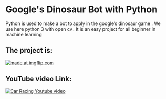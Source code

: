 # Google's Dinosaur Bot with Python
Python is used to make a bot to apply in the google's dinosaur game . We use here python 3 with open cv . It is an easy project for  all beginner in machine learning

## The project is:
<a href="https://imgflip.com/gif/2nt4qs"><img src="https://i.imgflip.com/2nt4qs.gif" title="made at imgflip.com"/></a>


## YouTube video Link:
[![Car Racing Youtube video](https://github.com/Sakifneoworld/Google-s-Dinosaur-Bot-with-Python/blob/master/dino.png)](https://www.youtube.com/watch?v=uK7EFUaY6DU&list=PLHd9cshv6jTU7ya3KDsxqain7PKNZBCsk)
